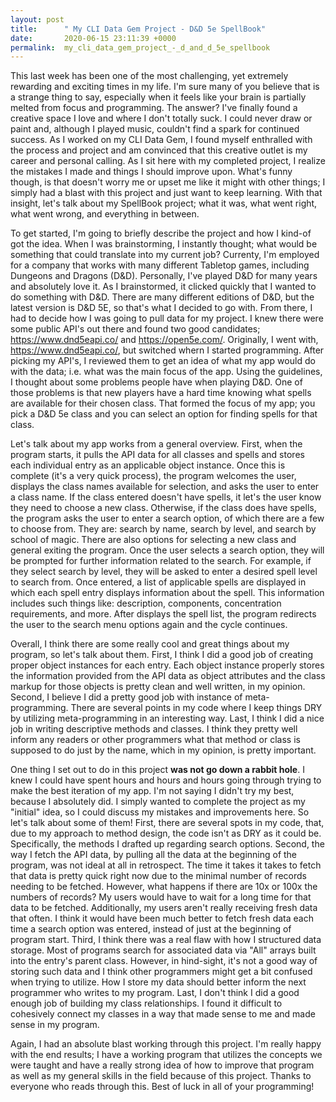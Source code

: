 ```yaml
---
layout: post
title:      " My CLI Data Gem Project - D&D 5e SpellBook"
date:       2020-06-15 23:11:39 +0000
permalink:  my_cli_data_gem_project_-_d_and_d_5e_spellbook
---
```



This last week has been one of the most challenging, yet extremely rewarding and exciting times in my life. I'm sure many of you believe that is a strange thing to say, especially when it feels like your brain is partially melted from focus and programming. The answer? I've finally found a creative space I love and where I don't totally suck. I could never draw or paint and, although I played music, couldn't find a spark for continued success. As I worked on my CLI Data Gem, I found myself enthralled with the process and project and am convinced that this creative outlet is my career and personal calling. As I sit here with my completed project, I realize the mistakes I made and things I should improve upon. What's funny though, is that doesn't worry me or upset me like it might with other things; I simply had a blast with this project and just want to keep learning. With that insight, let's talk about my SpellBook project; what it was, what went right, what went wrong, and everything in between.

To get started, I'm going to briefly describe the project and how I kind-of got the idea. When I was brainstorming, I instantly thought; what would be something that could translate into my current job? Currenty, I'm employed for a company that works with many different Tabletop games, including Dungeons and Dragons (D&D). Personally, I've played D&D for many years and absolutely love it. As I brainstormed, it clicked quickly that I wanted to do something with D&D. There are many different editions of D&D, but the latest version is D&D 5E, so that's what I decided to go with. From there, I had to decide how I was going to pull data for my project. I knew there were some public API's out there and found two good candidates; https://www.dnd5eapi.co/ and https://open5e.com/. Originally, I went with, https://www.dnd5eapi.co/, but switched whern I started programming. After picking my API's, I reviewed them to get an idea of what my app would do with the data; i.e. what was the main focus of the app. Using the guidelines, I thought about some problems people have when playing D&D. One of those problems is that new players have a hard time knowing what spells are available for their chosen class. That formed the focus of my app; you pick a D&D 5e class and you can select an option for finding spells for that class.

Let's talk about my app works from a general overview. First, when the program starts, it pulls the API data for all classes and spells and stores each individual entry as an applicable object instance. Once this is complete (it's a very quick process), the program welcomes the user, displays the class names available for selection, and asks the user to enter a class name. If the class entered doesn't have spells, it let's the user know they need to choose a new class. Otherwise, if the class does have spells, the program asks the user to enter a search option, of which there are a few to choose from. They are: search by name, search by level, and search by school of magic. There are also options for selecting a new class and general exiting the program. Once the user selects a search option, they will be prompted for further information related to the search. For example, if they select search by level, they will be asked to enter a desired spell level to search from. Once entered, a list of applicable spells are displayed in which each spell entry displays information about the spell. This information includes such things like: description, components, concentration requirements, and more. After displays the spell list, the program redirects the user to the search menu options again and the cycle continues.

Overall, I think there are some really cool and great things about my program, so let's talk about them. First, I think I did a good job of creating proper object instances for each entry. Each object instance properly stores the information provided from the API data as object attributes and the class markup for those objects is pretty clean and well written, in my opinion. Second, I believe I did a pretty good job with instance of meta-programming. There are several points in my code where I keep things DRY by utilizing meta-programming in an interesting way. Last, I think I did a nice job in writing descriptive methods and classes. I think they pretty well inform any readers or other programmers what that method or class is supposed to do just by the name, which in my opinion, is pretty important.

One thing I set out to do in this project **was not go down a rabbit hole**. I knew I could have spent hours and hours and hours going through trying to make the best iteration of my app. I'm not saying I didn't try my best, because I absolutely did. I simply wanted to complete the project as my "initial" idea, so I could discuss my mistakes and improvements here. So let's talk about some of them! First, there are several spots in my code, that, due to my approach to method design, the code isn't as DRY as it could be. Specifically, the methods I drafted up regarding search options. Second, the way I fetch the API data, by pulling all the data at the beginning of the program, was not ideal at all in retrospect. The time it takes it takes to fetch that data is pretty quick right now due to the minimal number of records needing to be fetched. However, what happens if there are 10x or 100x the numbers of records? My users would have to wait for a long time for that data to be fetched. Additionally, my users aren't really receiving fresh data that often. I think it would have been much better to fetch fresh data each time a search option was entered, instead of just at the beginning of program start. Third, I think there was a real flaw with how I structured data storage. Most of programs search for associated data via "All" arrays built into the entry's parent class. However, in hind-sight, it's not a good way of storing such data and I think other programmers might get a bit confused when trying to utilize. How I store my data should better inform the next programmer who writes to my program. Last, I don't think I did a good enough job of building my class relationships. I found it difficult to cohesively connect my classes in a way that made sense to me and made sense in my program. 

Again, I had an absolute blast working through this project. I'm really happy with the end results; I have a working program that utilizes the concepts we were taught and have a really strong idea of how to improve that program as well as my general skills in the field because of this project. Thanks to everyone who reads through this. Best of luck in all of your programming!
